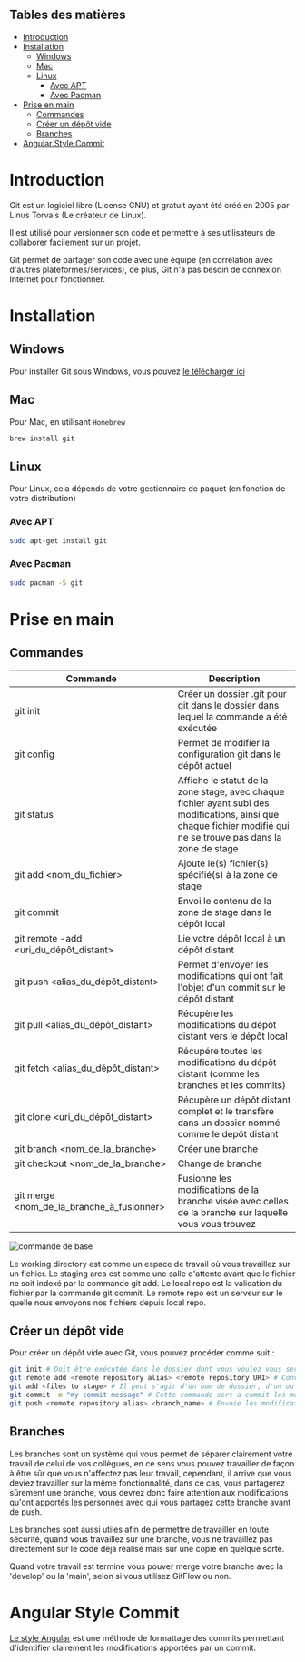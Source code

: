 ## Tables des matières

- [Introduction](#introduction)
- [Installation ](#installation-)
  - [Windows](#windows)
  - [Mac](#mac)
  - [Linux](#linux)
    - [Avec APT](#avec-apt)
    - [Avec Pacman](#avec-pacman)
- [Prise en main](#prise-en-main)
  - [Commandes](#commandes)
  - [Créer un dépôt vide](#créer-un-dépôt-vide)
  - [Branches](#branches)
- [Angular Style Commit](#angular-style-commit)

# Introduction<a name="Introduction"></a>

Git est un logiciel libre (License GNU) et gratuit ayant été créé en 2005 par Linus Torvals (Le créateur de Linux).

Il est utilisé pour versionner son code et permettre à ses utilisateurs de collaborer facilement sur un projet.

Git permet de partager son code avec une équipe (en corrélation avec d'autres plateformes/services), de plus, Git n'a pas besoin de connexion Internet pour fonctionner.

# Installation <a name="Installation"></a>

## Windows

Pour installer Git sous Windows, vous pouvez [le télécharger ici](https://git-scm.com/download/win)

## Mac

Pour Mac, en utilisant `Homebrew`

```sh
brew install git
```

## Linux

Pour Linux, cela dépends de votre gestionnaire de paquet (en fonction de votre distribution)

### Avec APT

```sh
sudo apt-get install git
```

### Avec Pacman

```sh
sudo pacman -S git
```

# Prise en main

## Commandes

| Commande                                       | Description                                                                                                                                                       |
| ---------------------------------------------- | ----------------------------------------------------------------------------------------------------------------------------------------------------------------- |
| git init                                       | Créer un dossier .git pour git dans le dossier dans lequel la commande a été exécutée                                                                             |
| git config                                     | Permet de modifier la configuration git dans le dépôt actuel                                                                                                      |
| git status                                     | Affiche le statut de la zone stage, avec chaque fichier ayant subi des modifications, ainsi que chaque fichier modifié qui ne se trouve pas dans la zone de stage |
| git add <nom_du_fichier>                       | Ajoute le(s) fichier(s) spécifié(s) à la zone de stage                                                                                                            |
| git commit                                     | Envoi le contenu de la zone de stage dans le dépôt local                                                                                                          |
| git remote -add <alias> <uri_du_dépôt_distant> | Lie votre dépôt local à un dépôt distant                                                                                                                          |
| git push <alias_du_dépôt_distant>              | Permet d'envoyer les modifications qui ont fait l'objet d'un commit sur le dépôt distant                                                                          |
| git pull <alias_du_dépôt_distant>              | Récupère les modifications du dépôt distant vers le dépôt local                                                                                                   |
| git fetch <alias_du_dépôt_distant>             | Récupére toutes les modifications du dépôt distant (comme les branches et les commits)                                                                            |
| git clone <uri_du_dépôt_distant>               | Récupère un dépôt distant complet et le transfère dans un dossier nommé comme le depôt distant                                                                    |
| git branch <nom_de_la_branche>                 | Créer une branche                                                                                                                                                 |
| git checkout <nom_de_la_branche>               | Change de branche                                                                                                                                                 |
| git merge <nom_de_la_branche_à_fusionner>      | Fusionne les modifications de la branche visée avec celles de la branche sur laquelle vous vous trouvez                                                           |

![commande de base ](https://blog.freelancerepublik.com/wp-content/uploads/2021/12/Git-Architechture.png)

Le working directory est comme un espace de travail où vous travaillez sur un fichier.
Le staging area est comme une salle d'attente avant que le fichier ne soit indexé par la commande git add.
Le local repo est la validation du fichier par la commande git commit.
Le remote repo est un serveur sur le quelle nous envoyons nos fichiers depuis local repo.

## Créer un dépôt vide

Pour créer un dépôt vide avec Git, vous pouvez procéder comme suit :

```sh
git init # Doit être exécutée dans le dossier dont vous voulez vous servir en guise de racine pour votre projet
git remote add <remote repository alias> <remote repository URI> # Conventionnellement, l'alias est 'origin'
git add <files to stage> # Il peut s'agir d'un nom de dossier, d'un ou plusieurs nom de fichier ou '.' qui équivaut à "tout"
git commit -m "my commit message" # Cette commande sert a commit les modifications qui se trouvent dans la zone de stage
git push <remote repository alias> <branch_name> # Envoie les modifications commitées vers le dépôt distant
```

## Branches

Les branches sont un système qui vous permet de séparer clairement votre travail de celui de vos collègues, en ce sens vous pouvez travailler de façon à être sûr que vous n'affectez pas leur travail, cependant, il arrive que vous deviez travailler sur la même fonctionnalité, dans ce cas, vous partagerez sûrement une branche, vous devrez donc faire attention aux modifications qu'ont apportés les personnes avec qui vous partagez cette branche avant de push.

Les branches sont aussi utiles afin de permettre de travailler en toute sécurité, quand vous travaillez sur une branche, vous ne travaillez pas directement sur le code déjà réalisé mais sur une copie en quelque sorte.

Quand votre travail est terminé vous pouver merge votre branche avec la 'develop' ou la 'main', selon si vous utilisez GitFlow ou non.

# Angular Style Commit

[Le style Angular](https://www.conventionalcommits.org/fr/v1.0.0-beta.4/) est une méthode de formattage des commits permettant d'identifier clairement les modifications apportées par un commit.